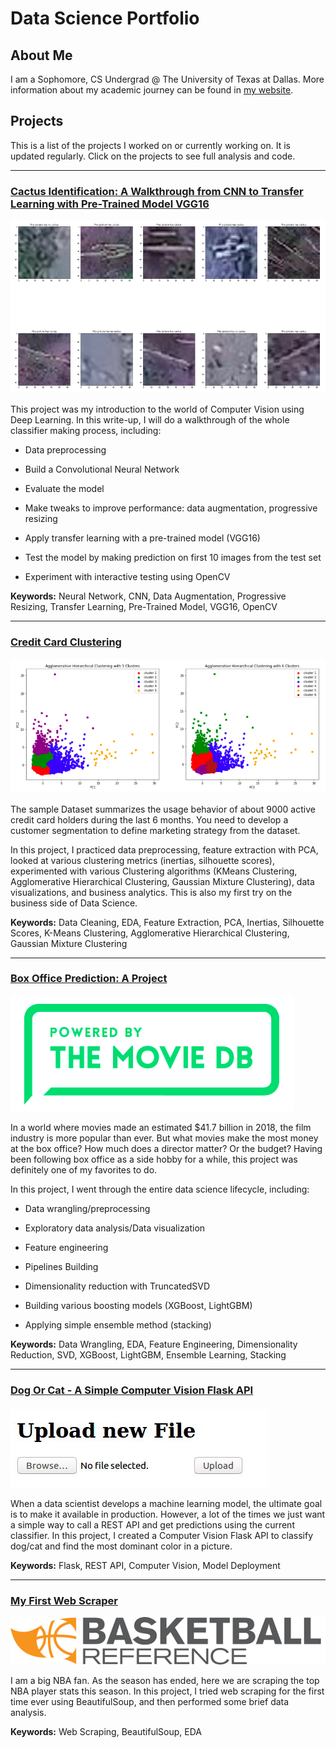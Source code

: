 # Data Science Portfolio

## About Me

I am a Sophomore, CS Undergrad @ The University of Texas at Dallas.  More information about my academic journey can be found in [my website](http://andreduong.me).

## Projects

This is a list of the projects I worked on or currently working on. It is updated regularly. Click on the projects to see full analysis and code.

---

### [Cactus Identification: A Walkthrough from CNN to Transfer Learning with Pre-Trained Model VGG16](https://github.com/andreduong/aerial-cactus-identification)

![pic](pictures/test-10.png)

This project was my introduction to the world of Computer Vision using Deep Learning. In this write-up, I will do a walkthrough of the whole classifier making process, including:

* Data preprocessing

* Build a Convolutional Neural Network 

* Evaluate the model

* Make tweaks to improve performance: data augmentation, progressive resizing

* Apply transfer learning with a pre-trained model (VGG16)

* Test the model by making prediction on first 10 images from the test set

* Experiment with interactive testing using OpenCV

**Keywords:** Neural Network, CNN, Data Augmentation, Progressive Resizing, Transfer Learning, Pre-Trained Model, VGG16, OpenCV

---

### [Credit Card Clustering](https://github.com/andreduong/credit-card-clustering)

![pic](pictures/cc_header.png)

The sample Dataset summarizes the usage behavior of about 9000 active credit card holders during the last 6 months. You need to develop a customer segmentation to define marketing strategy from the dataset.

In this project, I practiced data preprocessing, feature extraction with PCA, looked at various clustering metrics (inertias, silhouette scores), experimented with various Clustering algorithms (KMeans Clustering, Agglomerative Hierarchical Clustering, Gaussian Mixture Clustering), data visualizations, and business analytics. This is also my first try on the business side of Data Science.

**Keywords:** Data Cleaning, EDA, Feature Extraction, PCA, Inertias, Silhouette Scores, K-Means Clustering, Agglomerative Hierarchical Clustering, Gaussian Mixture Clustering

---

### [Box Office Prediction: A Project](https://github.com/andreduong/box-office-prediction)

![pic](pictures/pic.PNG)

In a world where movies made an estimated $41.7 billion in 2018, the film industry is more popular than ever. But what movies make the most money at the box office? How much does a director matter? Or the budget? Having been following box office as a side hobby for a while, this project was definitely one of my favorites to do.

In this project, I went through the entire data science lifecycle, including:

* Data wrangling/preprocessing

* Exploratory data analysis/Data visualization

* Feature engineering

* Pipelines Building

* Dimensionality reduction with TruncatedSVD

* Building various boosting models (XGBoost, LightGBM)

* Applying simple ensemble method (stacking)

**Keywords:** Data Wrangling, EDA, Feature Engineering, Dimensionality Reduction, SVD, XGBoost, LightGBM, Ensemble Learning, Stacking

---

### [Dog Or Cat - A Simple Computer Vision Flask API](https://github.com/andreduong/dog-vs-cat-flask-api)

![api](pictures/home.png)

When a data scientist develops a machine learning model, the ultimate goal is to make it available in production. However, a lot of the times we just want a simple way to call a REST API and get predictions using the current classifier. In this project, I created a Computer Vision Flask API to classify dog/cat and find the most dominant color in a picture.

**Keywords:** Flask, REST API, Computer Vision, Model Deployment

---

### [My First Web Scraper](https://github.com/andreduong/my-first-web-scraper)

![ball](pictures/basketball.png)

I am a big NBA fan. As the season has ended, here we are scraping the top NBA player stats this season. In this project, I tried web scraping for the first time ever using BeautifulSoup, and then performed some brief data analysis.

**Keywords:** Web Scraping, BeautifulSoup, EDA
